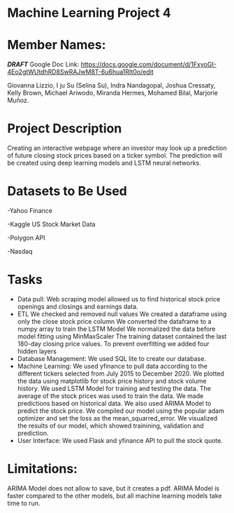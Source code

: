 # Machine Learning Project 4
# Member Names:

***DRAFT*** Google Doc Link: https://docs.google.com/document/d/1FxyoGI-4Eo2gtWUtdhRD8SwRAJwM8T-6u6hua1RIt0o/edit

Giovanna Lizzio,
I ju Su (Selina Su),
Indra Nandagopal,
Joshua Cressaty,
Kelly Brown,
Michael Ariwodo,
Miranda Hermes,
Mohamed Bilal,
Marjorie Muñoz.

# Project Description

Creating an interactive webpage where an investor may look up a prediction of future closing stock prices based on a ticker symbol. The prediction will be created using deep learning models and LSTM neural networks.

# Datasets to Be Used
-Yahoo Finance

-Kaggle US Stock Market Data 

-Polygon API

-Nasdaq

# Tasks
- Data pull:
Web scraping model allowed us to find historical stock price openings and closings and earnings data.
- ETL
We checked and removed null values
We created a dataframe using only the close stock price column
We converted the dataframe to a numpy array to train the LSTM Model
We normalized the data before model fitting using MinMaxScaler
The training dataset contained the last 180-day closing price values. 
To prevent overfitting we added four hidden layers
- Database Management: 
We used SQL lite to create our database.
- Machine Learning:
We used yfinance to pull data according to the different tickers selected from July 2015 to December 2020.
We plotted the data using matplotlib for stock price history and stock volume history. 
We used LSTM Model for training and testing the data. The average of the stock prices was used to train the data. 
We made predictions based on historical data.
We also used ARIMA Model to predict the stock price.
We compiled our model using the popular adam optimizer and set the loss as the mean_squarred_error. 
We visualized the results of our model, which showed trainining, validation and prediction. 
- User Interface:
We used Flask and yfinance API to pull the stock quote. 

# Limitations: 
ARIMA Model does not allow to save, but it creates a pdf.
ARIMA Model is faster compared to the other models, but all machine learning models take time to run.  






